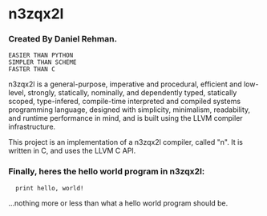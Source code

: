 # n3zqx2l

### Created By Daniel Rehman.

    EASIER THAN PYTHON
    SIMPLER THAN SCHEME
    FASTER THAN C

n3zqx2l is a general-purpose, imperative and procedural, efficient and low-level, strongly, statically, nominally, and dependently typed, statically scoped, type-infered, compile-time interpreted and compiled systems programming language, designed with simplicity, minimalism, readability, and runtime performance in mind, and is built using the LLVM compiler infrastructure.

This project is an implementation of a n3zqx2l compiler, called "n". It is written in C, and uses the LLVM C API.


### Finally, heres the hello world program in n3zqx2l:

```
  print hello, world!
```

...nothing more or less than what a hello world program should be.

